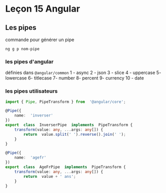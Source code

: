 # Leçon 15 Angular

## Les pipes

commande pour générer un pipe

``` console
ng g p nom-pipe
```

### les pipes d'angular 

définies dans `@angular/common`
1 - async
2 - json
3 - slice
4 - uppercase
5- lowercase
6- titlecase
7- number
8- percent 
9- currency
10 - date

### les pipes utilisateurs

``` typescript
import { Pipe, PipeTransform } from  '@angular/core';

@Pipe({
	name:  'inverser'
})
export  class  InverserPipe  implements  PipeTransform {
	transform(value: any, ...args: any[]) {
		return  value.split(' ').reverse().join(' ');
	}
}

@Pipe({
	name:  'agefr'
})
export  class  AgeFrPipe  implements  PipeTransform {
	transform(value: any, ...args: any[]) {
		return  value + ' ans';
	}
}
```
